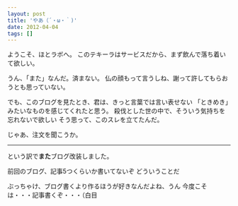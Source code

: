 ```yaml
---
layout: post
title: 'やあ（´・ω・｀)'
date: 2012-04-04
tags: []
---
```


ようこそ、ほとラボへ。 
このテキーラはサービスだから、まず飲んで落ち着いて欲しい。 

うん、「また」なんだ。済まない。
仏の顔もって言うしね、謝って許してもらおうとも思っていない。

 でも、このブログを見たとき、君は、きっと言葉では言い表せない 「ときめき」みたいなものを感じてくれたと思う。
殺伐とした世の中で、そういう気持ちを忘れないで欲しい
そう思って、このスレを立てたんだ。

じゃあ、注文を聞こうか。 

---

という訳で**また**ブログ改装しました。

前回のブログ、記事5つくらいか書いてないぞ
どういうことだ

ぶっちゃけ、ブログ書くより作るほうが好きなんだよね、うん
今度こそは・・・記事書くぞ・・・（白目
